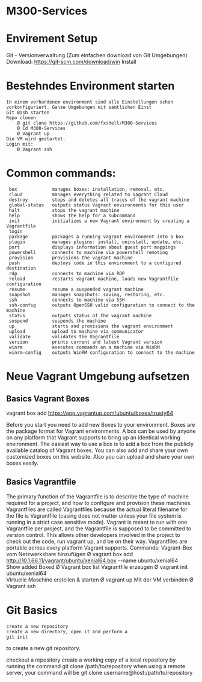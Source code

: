 # M300-Services

# Envirement Setup
Git - Versionverwaltung (Zum einfachen download von Git Umgebungen)
Download: https://git-scm.com/download/win
Install

# Bestehndes Environment starten
    In einem vorhandenem environment sind alle Einstellungen schon vorkonfiguriert. Ganze Umgebungen mit sämtlichen Einst
    Git Bash starten
    Repo clonen
        Ø git clone https://github.com/fxshell/M300-Services
        Ø Cd M300-Services
        Ø Vagrant up
    Die VM wird gestartet.
    Login mit:
	    Ø Vagrant ssh

# Common commands:
     box             manages boxes: installation, removal, etc.
     cloud           manages everything related to Vagrant Cloud
     destroy         stops and deletes all traces of the vagrant machine
     global-status   outputs status Vagrant environments for this user
     halt            stops the vagrant machine
     help            shows the help for a subcommand
     init            initializes a new Vagrant environment by creating a Vagrantfile
     login
     package         packages a running vagrant environment into a box
     plugin          manages plugins: install, uninstall, update, etc.
     port            displays information about guest port mappings
     powershell      connects to machine via powershell remoting
     provision       provisions the vagrant machine
     push            deploys code in this environment to a configured destination
     rdp             connects to machine via RDP
     reload          restarts vagrant machine, loads new Vagrantfile configuration
     resume          resume a suspended vagrant machine
     snapshot        manages snapshots: saving, restoring, etc.
     ssh             connects to machine via SSH
     ssh-config      outputs OpenSSH valid configuration to connect to the machine
     status          outputs status of the vagrant machine
     suspend         suspends the machine
     up              starts and provisions the vagrant environment
     upload          upload to machine via communicator
     validate        validates the Vagrantfile
     version         prints current and latest Vagrant version
     winrm           executes commands on a machine via WinRM
     winrm-config    outputs WinRM configuration to connect to the machine

# Neue Vagrant Umgebung aufsetzen
## Basics Vagrant Boxes
vagrant box add https://app.vagrantup.com/ubuntu/boxes/trusty64

Before you start you need to add new Boxes to your environment. 
Boxes are the package format for Vagrant environments. A box can be used by anyone on any platform that Vagrant supports to bring up an identical working environment.
The easiest way to use a box is to add a box from the publicly available catalog of Vagrant boxes. You can also add and share your own customized boxes on this website.
Also you can upload and share your own boxes easily.

## Basics Vagrantfile 
The primary function of the Vagrantfile is to describe the type of machine required for a project, and how to configure and provision these machines. Vagrantfiles are called Vagrantfiles because the actual literal filename for the file is Vagrantfile (casing does not matter unless your file system is running in a strict case sensitive mode).
Vagrant is meant to run with one Vagrantfile per project, and the Vagrantfile is supposed to be committed to version control. This allows other developers involved in the project to check out the code, run vagrant up, and be on their way. Vagrantfiles are portable across every platform Vagrant supports.
    Commands:
    Vagrant-Box vom Netzwerkshare hinzufügen
        Ø vagrant box add http://10.1.66.11/vagrant/ubuntu/xenial64.box --name ubuntu/xenial64  
    Show added Boxed
        Ø Vagrant box list
    Vagrantfile erzeugen
        Ø vagrant init ubuntu/xenial64          
    Virtuelle Maschine erstellen & starten
        Ø vagrant up
    Mit der VM verbinden 
        Ø Vagrant ssh



# Git Basics
    create a new repository
    create a new directory, open it and perform a 
    git init
to create a new git repository.

checkout a repository
create a working copy of a local repository by running the command
    git clone /path/to/repository
when using a remote server, your command will be
    git clone username@host:/path/to/repository

